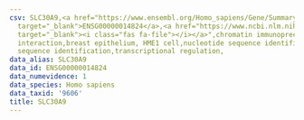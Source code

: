 ```yaml
---
csv: SLC30A9,<a href="https://www.ensembl.org/Homo_sapiens/Gene/Summary?db=core;g=ENSG00000014824"
  target="_blank">ENSG00000014824</a>,<a href="https://www.ncbi.nlm.nih.gov/pubmed/22863008"
  target="_blank"><i class="fas fa-file"></i></a>",chromatin immunoprecipitation assay,direct
  interaction,breast epithelium, HME1 cell,nucleotide sequence identification,nucleotide
  sequence identification,transcriptional regulation,
data_alias: SLC30A9
data_id: ENSG00000014824
data_numevidence: 1
data_species: Homo sapiens
data_taxid: '9606'
title: SLC30A9
---
```

